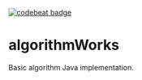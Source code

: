 [![codebeat badge](https://codebeat.co/badges/7a55a5a1-4805-408b-8b33-2b4c25476ff7)](https://codebeat.co/projects/github-com-zz-m-algorithmworks-master)
# algorithmWorks
Basic algorithm Java implementation.
